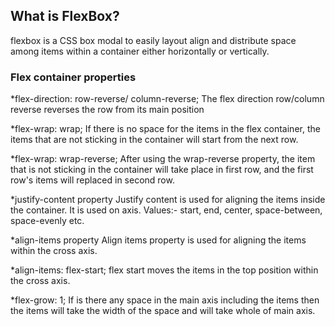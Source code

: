 ## What is FlexBox?
flexbox is a CSS box modal to easily layout align and distribute space among items
within a container either horizontally or vertically.

### Flex container properties
*flex-direction: row-reverse/ column-reverse;
The flex direction row/column reverse reverses the row from its main position

*flex-wrap: wrap;
If there is no space for the items in the flex container, the items that are not sticking in the container will start from the next row.

*flex-wrap: wrap-reverse;
After using the wrap-reverse property, the item that is not sticking in the container will take place in first row, and the first row's items will replaced in second row.

*justify-content property
Justify content is used for aligning the items inside the container. It is used on axis.
Values:- start, end, center, space-between, space-evenly etc.

*align-items property 
Align items property is used for aligning the items within the cross axis.

*align-items: flex-start;
flex start moves the items in the top position within the cross axis.

*flex-grow: 1;
If is there any space in the main axis including the items then the items will take the width of the space and will take whole of main axis.